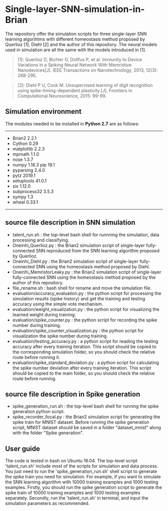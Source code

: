# Single-layer-SNN-simulation-in-Brian
The repository offer the simulation scripts for three single-layer SNN learning algorihtms with different homeostasis method proposed by Querlioz [1], Diehl [2] and the author of this repository. The neural models used in simulation are all the same with the models introduced in [1].

>[1]: Querlioz D, Bichler O, Dollfus P, et al. Immunity to Device Variations in a Spiking Neural Network With Memristive Nanodevices[J]. IEEE Transactions on Nanotechnology, 2013, 12(3): 288-295.

>[2]: Diehl P U, Cook M. Unsupervised learning of digit recognition using spike-timing-dependent plasticity.[J]. Frontiers in Computational Neuroscience, 2015: 99-99.
## Simulation environment
The modules needed to be installed in **Python 2.7** are as follows:
*********************
- Brian2 2.2.1
- Cython 0.29
- matplotlib 2.2.3
- mpmath 1.1.0
- nose 1.3.7
- numpy 1.16.3 pip 19.1
- pyparsing 2.4.0
- pytz 2019.1 
- setuptools 41.0.1 
- six 1.12.0 
- subprocess32 3.5.3
- sympy 1.3
- wheel 0.33.1
*******************
## source file description in SNN simulation
- talent_run.sh : the top-level bash shell for runnning the simulation, data processing and classifying.
- Oneinhi_Querlioz.py : the Brian2 simulation script of single-layer fully-connected SNN reproduced from the SNN learning algorithm proposed by Querlioz.
- Oneinhi_Diehl.py : the Brian2 simulation script of single-layer fully-connected SNN using the homeostasis method proposed by Diehl.
- Oneinhi_MemristorLeaky.py : the Brian2 simulation script of single-layer fully-connected SNN using the homeostasis method proposed by the author of this repository.
- file_rename.sh : bash shell for rename and move the simulation file.
- evaluation/accuracy_evaluation.py : the python script for processing the simulation results (spike history) and get the training and testing accuracy using the simple vote mechanism.
- evaluation/weight_visualization.py : the python script for visualizing the learned weight during training.
- evaluation/spike_counter.py : the python script for recording the spike number during training.
- evaluation/spike_counter_visualization.py : the python script for visualization the spike number during training.
- evaluation/testing_accuracy.py : a python script for reading the testing accuracy after every training iteration. This script should be copied to the corresponding simulation folder, so you should check the relative route before running it.
- evaluation/spike_standard_deviation.py : a python script for calculating the spike number deviation after every training iteration. This script should be copied to the main folder, so you should check the relative route before running.
## source file description in Spike generation
- spike_generation_run.sh : the top-level bash shell for running the spike generation python script.
- spike_recorder_focal.py : the Brian2 simulation script for generating the spike train for MNIST dataset.
Before running the spike generation script, MNIST dataset should be saved in a folder "dataset_mnist" along with the folder "Spike generation".
## User guide
The code is tested in bash on Ubuntu 16.04. The top-level script 'talent_run.sh' include most of the scripts for simulation and data process. You just need to run the 'spike_generation_run.sh' shell script to generate the spike train you need for simulation.
For example, if you want to simulate the SNN learning algorithm with 10000 training examples and 1000 testing examples. Firstly, you should run the spike generation script to generate the spike train of 10000 training examples and 1000 testing examples separately.
Secondly, run the 'talent_run.sh' in terminal, and input the simulation parameters as recommended.
